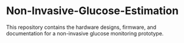 # Non-Invasive-Glucose-Estimation
This repository contains the hardware designs, firmware, and documentation for a non-invasive glucose monitoring prototype.
